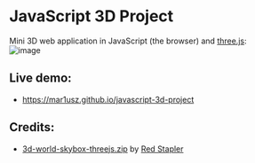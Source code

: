 # JavaScript 3D Project
Mini 3D web application in JavaScript (the browser) and [three.js](https://threejs.org):<br/>![image](https://user-images.githubusercontent.com/62397363/81668737-61a3cb00-9445-11ea-8255-e6a913a5f719.png)

## Live demo:
- https://mar1usz.github.io/javascript-3d-project

## Credits:
- [3d-world-skybox-threejs.zip](3d-world-skybox-threejs.zip?raw=true) by [Red Stapler](https://github.com/theredstapler)
